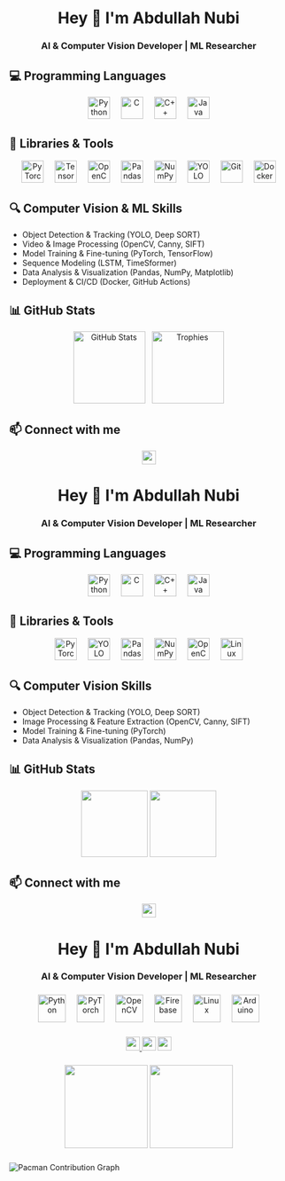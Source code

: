 <h1 align="center">Hey 👋 I'm Abdullah Nubi</h1>
<h3 align="center">AI & Computer Vision Developer | ML Researcher</h3>

###

## 💻 Programming Languages

<div align="center">
  <img src="https://skillicons.dev/icons?i=python" height="40" alt="Python" />
  <img width="12"/>
  <img src="https://skillicons.dev/icons?i=c" height="40" alt="C" />
  <img width="12"/>
  <img src="https://skillicons.dev/icons?i=cplusplus" height="40" alt="C++" />
  <img width="12"/>
  <img src="https://skillicons.dev/icons?i=java" height="40" alt="Java" />
</div>

###

## 🧰 Libraries & Tools

<div align="center">
  <img src="https://skillicons.dev/icons?i=pytorch" height="40" alt="PyTorch" />
  <img width="12"/>
  <img src="https://skillicons.dev/icons?i=tensorflow" height="40" alt="TensorFlow" />
  <img width="12"/>
  <img src="https://skillicons.dev/icons?i=opencv" height="40" alt="OpenCV" />
  <img width="12"/>
  <img src="https://skillicons.dev/icons?i=pandas" height="40" alt="Pandas" />
  <img width="12"/>
  <img src="https://skillicons.dev/icons?i=numpy" height="40" alt="NumPy" />
  <img width="12"/>
  <img src="https://skillicons.dev/icons?i=ultralytics" height="40" alt="YOLO" />
  <img width="12"/>
  <img src="https://skillicons.dev/icons?i=git" height="40" alt="Git" />
  <img width="12"/>
  <img src="https://skillicons.dev/icons?i=docker" height="40" alt="Docker" />
</div>

###

## 🔍 Computer Vision & ML Skills

- Object Detection & Tracking (YOLO, Deep SORT)  
- Video & Image Processing (OpenCV, Canny, SIFT)  
- Model Training & Fine-tuning (PyTorch, TensorFlow)  
- Sequence Modeling (LSTM, TimeSformer)  
- Data Analysis & Visualization (Pandas, NumPy, Matplotlib)  
- Deployment & CI/CD (Docker, GitHub Actions)  

###

## 📊 GitHub Stats

<div align="center">
  <img src="https://github-readme-stats.vercel.app/api?username=abdullah-nubi&show_icons=true&theme=dracula&count_private=true" height="130" alt="GitHub Stats" />
  &nbsp;
  <img src="https://github-profile-trophy.vercel.app/?username=abdullah-nubi&theme=dracula&row=1&column=6" height="130" alt="Trophies" />
</div>

###

## 📫 Connect with me

<div align="center">
  <a href="https://www.linkedin.com/in/abdullah-nupi" target="_blank">
    <img src="https://img.shields.io/static/v1?message=LinkedIn&logo=linkedin&color=0077B5&style=for-the-badge" height="25" />
  </a>
</div><h1 align="center">Hey 👋 I'm Abdullah Nubi</h1>
<h3 align="center">AI & Computer Vision Developer | ML Researcher</h3>

###

## 💻 Programming Languages

<div align="center">
  <!-- Programming Languages -->
  <img src="https://skillicons.dev/icons?i=python" height="40" alt="Python" />
  <img width="12"/>
  <img src="https://skillicons.dev/icons?i=c" height="40" alt="C" />
  <img width="12"/>
  <img src="https://skillicons.dev/icons?i=cplusplus" height="40" alt="C++" />
  <img width="12"/>
  <img src="https://skillicons.dev/icons?i=java" height="40" alt="Java" />
</div>

###

## 🧰 Libraries & Tools

<div align="center">
  <!-- Libraries & Frameworks -->
  <img src="https://skillicons.dev/icons?i=pytorch" height="40" alt="PyTorch" />
  <img width="12"/>
  <img src="https://skillicons.dev/icons?i=yolo" height="40" alt="YOLO" />
  <img width="12"/>
  <img src="https://skillicons.dev/icons?i=pandas" height="40" alt="Pandas" />
  <img width="12"/>
  <img src="https://skillicons.dev/icons?i=numpy" height="40" alt="NumPy" />
  <img width="12"/>
  <img src="https://skillicons.dev/icons?i=opencv" height="40" alt="OpenCV" />
  <img width="12"/>
  <img src="https://skillicons.dev/icons?i=linux" height="40" alt="Linux" />
</div>

###

## 🔍 Computer Vision Skills

- Object Detection & Tracking (YOLO, Deep SORT)  
- Image Processing & Feature Extraction (OpenCV, Canny, SIFT)  
- Model Training & Fine-tuning (PyTorch)  
- Data Analysis & Visualization (Pandas, NumPy)  

###

## 📊 GitHub Stats

<div align="center">
  <img src="https://streak-stats.demolab.com?user=abdullah-nubi&theme=dracula&hide_border=false&border_radius=5" height="120" />
  <img src="https://github-profile-trophy.vercel.app/?username=abdullah-nubi&theme=dracula&row=1&column=6" height="120" />
</div>

###

## 📫 Connect with me

<div align="center">
  <a href="https://www.linkedin.com/in/abdullah-nupi" target="_blank">
    <img src="https://img.shields.io/static/v1?message=LinkedIn&logo=linkedin&style=for-the-badge" height="25" />
  </a>
  <!-- احذف أو اضف badges حسب الحاجة -->
</div><h1 align="center">Hey 👋 I'm Abdullah Nubi</h1>
<h3 align="center">AI & Computer Vision Developer | ML Researcher</h3>

###

<div align="center">
  <img src="https://skillicons.dev/icons?i=py" height="50" alt="Python" />
  <img width="12"/>
  <img src="https://skillicons.dev/icons?i=pytorch" height="50" alt="PyTorch" />
  <img width="12"/>
  <img src="https://skillicons.dev/icons?i=opencv" height="50" alt="OpenCV" />
  <img width="12"/>
  <img src="https://skillicons.dev/icons?i=firebase" height="50" alt="Firebase" />
  <img width="12"/>
  <img src="https://skillicons.dev/icons?i=linux" height="50" alt="Linux" />
  <img width="12"/>
  <img src="https://skillicons.dev/icons?i=arduino" height="50" alt="Arduino" />
</div>

###

<div align="center">
  <a href="https://www.linkedin.com/in/abdullah-nupi" target="_blank">
    <img src="https://img.shields.io/static/v1?message=LinkedIn&logo=linkedin&label=&color=0077B5&logoColor=white&labelColor=&style=for-the-badge" height="25" />
  </a>
  <img src="https://img.shields.io/static/v1?message=YouTube&logo=youtube&label=&color=FF0000&logoColor=white&labelColor=&style=for-the-badge" height="25" />
  <img src="https://img.shields.io/static/v1?message=Discord&logo=discord&label=&color=7289DA&logoColor=white&labelColor=&style=for-the-badge" height="25" />
</div>

###

<div align="center">
  <img src="https://streak-stats.demolab.com?user=abdullah-nubi&theme=dracula&hide_border=false&border_radius=5" height="150" />
  <img src="https://github-profile-trophy.vercel.app/?username=abdullah-nubi&theme=dracula&row=1&column=6" height="150" />
</div>

###

<picture>
  <source media="(prefers-color-scheme: dark)" srcset="https://raw.githubusercontent.com/abdullah-nubi/abdullah-nubi/output/pacman-contribution-graph-dark.svg">
  <source media="(prefers-color-scheme: light)" srcset="https://raw.githubusercontent.com/abdullah-nubi/abdullah-nubi/output/pacman-contribution-graph.svg">
  <img alt="Pacman Contribution Graph" src="https://raw.githubusercontent.com/abdullah-nubi/abdullah-nubi/output/pacman-contribution-graph.svg">
</picture>

###
